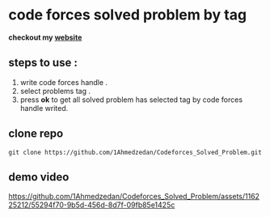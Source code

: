 # code forces solved problem by tag
**checkout my [website](https://1ahmedzedan.github.io/Codeforces_Solved_Problem/)**
## steps to use :
1. write code forces handle .
2. select problems tag .
3. press **ok** to get all solved problem has selected tag by code forces handle writed.
## clone repo
```
git clone https://github.com/1Ahmedzedan/Codeforces_Solved_Problem.git
```
## demo video



https://github.com/1Ahmedzedan/Codeforces_Solved_Problem/assets/116225212/55294f70-9b5d-456d-8d7f-09fb85e1425c

